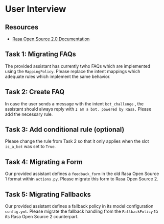 # User Interview

## Resources

* [Rasa Open Source 2.0 Documentation](https://rasa.com/docs/rasa/next)

## Task 1: Migrating FAQs

The provided assistant has currently twho FAQs which are implemented using the
`MappingPolicy`. Please replace the intent mappings which adequate rules which
implement the same behavior.

## Task 2: Create FAQ

In case the user sends a message with the intent `bot_challenge` , the assistant should
always reply with `I am a bot, powered by Rasa.` Please add the necessary rule.

## Task 3: Add conditional rule (optional)

Please change the rule from Task 2 so that it only applies when the slot `is_a_bot`
was set to `True`.

## Task 4: Migrating a Form

Our provided assistant defines a `feedback_form` in the old Rasa Open Source 1 format
within `actions.py`. Please migrate this form to Rasa Open Source 2.

## Task 5: Migrating Fallbacks

Our provided assistant defines a fallback policy in its model configuration 
`config.yml`. Please migrate the fallback handling from the `FallbackPolicy` to its 
Rasa Open Source 2 counterpart.
